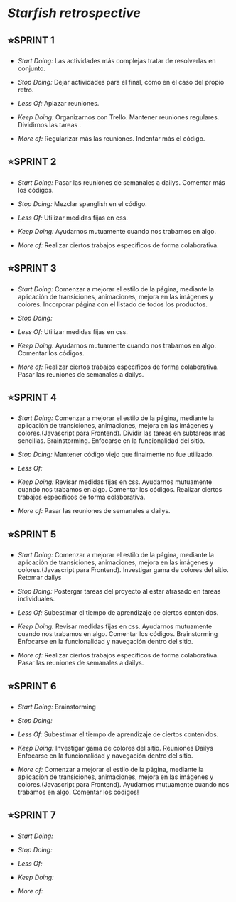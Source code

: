 # *Starfish retrospective*

## :star:SPRINT 1

* _Start Doing:_
Las actividades más complejas tratar de resolverlas en conjunto.

* _Stop Doing:_
Dejar actividades para el final, como en el caso del propio retro.

* _Less Of:_
Aplazar reuniones.

* _Keep Doing:_
Organizarnos con Trello.
Mantener reuniones regulares.
Dividirnos las tareas .

* _More of:_
Regularizar más las reuniones.
Indentar más el código.



## :star:SPRINT 2

* _Start Doing:_
Pasar las reuniones de semanales a dailys.
Comentar más los códigos. 

* _Stop Doing:_
Mezclar spanglish en el código.

* _Less Of:_
Utilizar medidas fijas en css.

* _Keep Doing:_
Ayudarnos mutuamente cuando nos trabamos en algo.

* _More of:_
Realizar ciertos trabajos específicos de forma colaborativa.

## :star:SPRINT 3

* _Start Doing:_
Comenzar a mejorar el estilo de la página, mediante la aplicación de transiciones, animaciones, mejora en las imágenes y colores.
Incorporar página con el listado de todos los productos.

* _Stop Doing:_


* _Less Of:_
Utilizar medidas fijas en css.

* _Keep Doing:_
Ayudarnos mutuamente cuando nos trabamos en algo.
Comentar los códigos.


* _More of:_
Realizar ciertos trabajos específicos de forma colaborativa.
Pasar las reuniones de semanales a dailys.

## :star:SPRINT 4

* _Start Doing:_
Comenzar a mejorar el estilo de la página, mediante la aplicación de transiciones, animaciones, mejora en las imágenes y colores.(Javascript para Frontend).
Dividir las tareas en subtareas mas sencillas.
Brainstorming.
Enfocarse en la funcionalidad del sitio.

* _Stop Doing:_
Mantener código viejo que finalmente no fue utilizado.

* _Less Of:_

* _Keep Doing:_
Revisar medidas fijas en css.
Ayudarnos mutuamente cuando nos trabamos en algo.
Comentar los códigos.
Realizar ciertos trabajos específicos de forma colaborativa.

* _More of:_
Pasar las reuniones de semanales a dailys.

## :star:SPRINT 5

* _Start Doing:_
Comenzar a mejorar el estilo de la página, mediante la aplicación de transiciones, animaciones, mejora en las imágenes y colores.(Javascript para Frontend).
Investigar gama de colores del sitio.
Retomar dailys

* _Stop Doing:_
Postergar tareas del proyecto al estar atrasado en tareas individuales.

* _Less Of:_
Subestimar el tiempo de aprendizaje de ciertos contenidos.

* _Keep Doing:_
Revisar medidas fijas en css.
Ayudarnos mutuamente cuando nos trabamos en algo.
Comentar los códigos.
Brainstorming
Enfocarse en la funcionalidad y navegación dentro del sitio.

* _More of:_
Realizar ciertos trabajos específicos de forma colaborativa.
Pasar las reuniones de semanales a dailys.

## :star:SPRINT 6

* _Start Doing:_
Brainstorming

* _Stop Doing:_

* _Less Of:_
Subestimar el tiempo de aprendizaje de ciertos contenidos.

* _Keep Doing:_
Investigar gama de colores del sitio.
Reuniones Dailys
Enfocarse en la funcionalidad y navegación dentro del sitio.

* _More of:_
Comenzar a mejorar el estilo de la página, mediante la aplicación de transiciones, animaciones, mejora en las imágenes y colores.(Javascript para Frontend).
Ayudarnos mutuamente cuando nos trabamos en algo.
Comentar los códigos!


## :star:SPRINT 7

* _Start Doing:_

* _Stop Doing:_

* _Less Of:_


* _Keep Doing:_

* _More of:_

